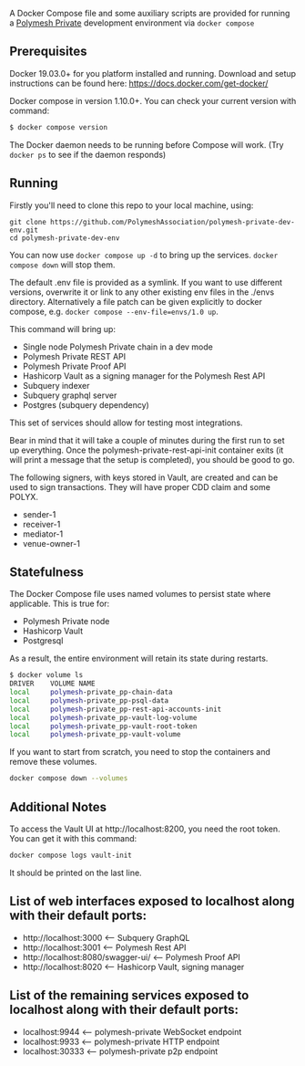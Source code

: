 A Docker Compose file and some auxiliary scripts are provided for running a [Polymesh Private](https://polymesh.network/) development environment via `docker compose`

## Prerequisites

Docker 19.03.0+ for you platform installed and running. Download and setup instructions can be found here: <https://docs.docker.com/get-docker/>

Docker compose in version 1.10.0+. You can check your current version with command:

```sh
$ docker compose version
```

The Docker daemon needs to be running before Compose will work. (Try `docker ps` to see if the daemon responds)

## Running

Firstly you'll need to clone this repo to your local machine, using:
```
git clone https://github.com/PolymeshAssociation/polymesh-private-dev-env.git
cd polymesh-private-dev-env
```

You can now use `docker compose up -d` to bring up the services. `docker compose down` will stop them.

The default .env file is provided as a symlink. If you want to use different versions, overwrite it or link to any other existing env files in the ./envs directory. Alternatively a file patch can be given explicitly to docker compose, e.g. `docker compose --env-file=envs/1.0 up`.

This command will bring up:

- Single node Polymesh Private chain in a dev mode
- Polymesh Private REST API
- Polymesh Private Proof API
- Hashicorp Vault as a signing manager for the Polymesh Rest API
- Subquery indexer
- Subquery graphql server
- Postgres (subquery dependency)

This set of services should allow for testing most integrations.

Bear in mind that it will take a couple of minutes during the first run to set up everything. Once the polymesh-private-rest-api-init container exits (it will print a message that the setup is completed), you should be good to go.

The following signers, with keys stored in Vault, are created and can be used to sign transactions. They will have proper CDD claim and some POLYX.

- sender-1
- receiver-1
- mediator-1
- venue-owner-1

## Statefulness

The Docker Compose file uses named volumes to persist state where applicable. This is true for:

- Polymesh Private node
- Hashicorp Vault
- Postgresql

As a result, the entire environment will retain its state during restarts.

```sh
$ docker volume ls
DRIVER    VOLUME NAME
local     polymesh-private_pp-chain-data
local     polymesh-private_pp-psql-data
local     polymesh-private_pp-rest-api-accounts-init
local     polymesh-private_pp-vault-log-volume
local     polymesh-private_pp-vault-root-token
local     polymesh-private_pp-vault-volume
```

If you want to start from scratch, you need to stop the containers and remove these volumes.

```sh
docker compose down --volumes
```

## Additional Notes

To access the Vault UI at http://localhost:8200, you need the root token. You can get it with this command:

```sh
docker compose logs vault-init 
```

It should be printed on the last line.

## List of web interfaces exposed to localhost along with their default ports:

- http://localhost:3000 <-- Subquery GraphQL
- http://localhost:3001 <-- Polymesh Rest API
- http://localhost:8080/swagger-ui/ <-- Polymesh Proof API
- http://localhost:8020 <-- Hashicorp Vault, signing manager

## List of the remaining services exposed to localhost along with their default ports:

- localhost:9944 <-- polymesh-private WebSocket endpoint
- localhost:9933 <-- polymesh-private HTTP endpoint
- localhost:30333 <-- polymesh-private p2p endpoint
